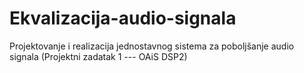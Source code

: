 # Ekvalizacija-audio-signala
Projektovanje i realizacija jednostavnog sistema za poboljšanje audio signala (Projektni zadatak 1 --- OAiS DSP2)
